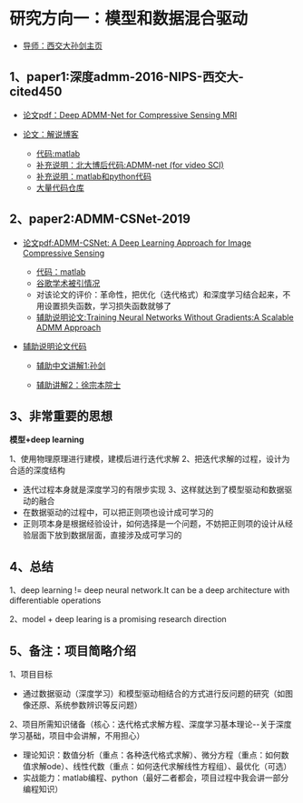 #  研究方向一：模型和数据混合驱动

- [导师：西交大孙剑主页](http://gr.xjtu.edu.cn/web/jiansun/chinese)

## 1、paper1:深度admm-2016-NIPS-西交大-cited450

- [论文pdf：Deep ADMM-Net for Compressive Sensing MRI](http://gr.xjtu.edu.cn/c/document_library/get_file?folderId=1401787&name=DLFE-85574.pdf)

- [论文：解说博客](https://www.cnblogs.com/XiangGu/p/9190647.html)
  - [代码:matlab](https://github.com/search?q=Deep+ADMM-Net)
  - [补充说明：北大博后代码:ADMM-net (for video SCI)](https://github.com/mengziyi64/ADMM-net)
  - [补充说明：matlab和python代码](https://github.com/PotatoThanh/ADMM-NeuralNetworks)
  - [大量代码仓库](https://github.com/search?o=desc&q=ADMM-NET&s=stars&type=Repositories)



## 2、paper2:ADMM-CSNet-2019

- [论文pdf:ADMM-CSNet: A Deep Learning Approach for Image Compressive Sensing](https://ieeexplore.ieee.org/abstract/document/8550778)

  - [代码：matlab](https://github.com/yangyan92/ADMM-CSNet)
  - [谷歌学术被引情况](https://scholar.lanfanshu.cn/scholar?cites=18618214628876747&as_sdt=2005&sciodt=0,5&hl=zh-CN)
  - 对该论文的评价：革命性，把优化（迭代格式）和深度学习结合起来，不用设置损失函数，学习损失函数就够了
  - [辅助说明论文:Training Neural Networks Without Gradients:A Scalable ADMM Approach](http://proceedings.mlr.press/v48/taylor16.pdf)

- [辅助说明论文代码](https://github.com/PotatoThanh/ADMM-NeuralNetworks)
    
    - [辅助中文讲解1:孙剑](https://www.bilibili.com/video/BV13K411T7wD?from=search&seid=10320789613046738913)
    
    - [辅助讲解2：徐宗本院士](https://www.bilibili.com/video/BV1Cv41147uh?from=search&seid=13059918824089837703)
    
      

## **3、非常重要的思想**

**模型+deep learning**

1、使用物理原理进行建模，建模后进行迭代求解
2、把迭代求解的过程，设计为合适的深度结构

  - 迭代过程本身就是深度学习的有限步实现
3、这样就达到了模型驱动和数据驱动的融合
  - 在数据驱动的过程中，可以把正则项也设计成可学习的
  - 正则项本身是根据经验设计，如何选择是一个问题，不妨把正则项的设计从经验层面下放到数据层面，直接涉及成可学习的

## 4、总结

1、deep learning != deep neural network.It can be a deep architecture with differentiable operations

2、model + deep learing is a promising research direction

## 5、备注：项目简略介绍

1、项目目标

- 通过数据驱动（深度学习）和模型驱动相结合的方式进行反问题的研究（如图像还原、系统参数辨识等反问题）

2、项目所需知识储备（核心：迭代格式求解方程、深度学习基本理论--关于深度学习基础，项目中会讲解，不用担心）
- 理论知识：数值分析（重点：各种迭代格式求解）、微分方程（重点：如何数值求解ode）、线性代数（重点：如何迭代求解线性方程组）、最优化（可选）
- 实战能力：matlab编程、python（最好二者都会，项目过程中我会讲一部分编程知识）






